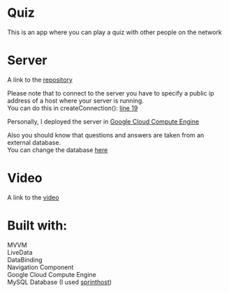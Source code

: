 # Quiz
This is an app where you can play a quiz with other people on the network
# Server
A link to the [repository](https://github.com/MaksimZotov/quiz-server)

Please note that to connect to the server you have to specify a public ip address of a host where your server is running.<br/>
You can do this in createConnection(): [line 19](https://github.com/MaksimZotov/quiz-android/blob/master/app/src/main/java/com/maksimzotov/quiz/model/network/Server.kt)

Personally, I deployed the server in [Google Cloud Compute Engine](https://cloud.google.com/compute/?utm_source=yandex&utm_medium=cpc&utm_campaign=compute_rf_54905824&utm_content=text_1_9617856373&utm_term=compute%20engine_none__desktop&yclid=4654653743411529480)

Also you should know that questions and answers are taken from an external database.<br/>
You can change the database [here](https://github.com/MaksimZotov/quiz-server/blob/master/src/main/kotlin/questions/Database.kt)
# Video
A link to the [video](https://youtu.be/-rFHFjvCmCM)
# Built with:
MVVM<br/>
LiveData<br/>
DataBinding<br/>
Navigation Component<br/>
Google Cloud Compute Engine<br/>
MySQL Database (I used [sprinthost](https://cp.sprinthost.ru))
